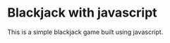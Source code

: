 Blackjack with javascript
=========================

This is a simple blackjack game built using javascript.
